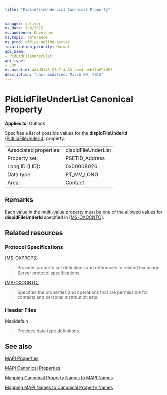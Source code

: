 ```yaml
---
title: "PidLidFileUnderList Canonical Property"
 
 
manager: soliver
ms.date: 3/9/2015
ms.audience: Developer
ms.topic: reference
ms.prod: office-online-server
localization_priority: Normal
api_name:
- PidLidFileUnderList
api_type:
- COM
ms.assetid: a84d8143-5fe7-4a33-bce4-aebf7a824d5f
description: "Last modified: March 09, 2015"
---
```


# PidLidFileUnderList Canonical Property

  
  
**Applies to**: Outlook 
  
Specifies a list of possible values for the **dispidFileUnderId** ([PidLidFileUnderId](pidlidfileunderid-canonical-property.md)) property.
  
|||
|:-----|:-----|
|Associated properties:  <br/> |dispidFileUnderList  <br/> |
|Property set:  <br/> |PSETID_Address  <br/> |
|Long ID (LID):  <br/> |0x00008026  <br/> |
|Data type:  <br/> |PT_MV_LONG  <br/> |
|Area:  <br/> |Contact  <br/> |
   
## Remarks

Each value in the multi-value property must be one of the allowed values for **dispidFileUnderId** specified in [[MS-OXOCNTC]](http://msdn.microsoft.com/library/9b636532-9150-4836-9635-9c9b756c9ccf%28Office.15%29.aspx).
  
## Related resources

### Protocol Specifications

[[MS-OXPROPS] ](http://msdn.microsoft.com/library/f6ab1613-aefe-447d-a49c-18217230b148%28Office.15%29.aspx)
  
> Provides property set definitions and references to related Exchange Server protocol specifications.
    
[[MS-OXOCNTC]](http://msdn.microsoft.com/library/9b636532-9150-4836-9635-9c9b756c9ccf%28Office.15%29.aspx)
  
> Specifies the properties and operations that are permissible for contacts and personal distribution lists.
    
### Header Files

Mapidefs.h
  
> Provides data type definitions.
    
## See also



[MAPI Properties](mapi-properties.md)
  
[MAPI Canonical Properties](mapi-canonical-properties.md)
  
[Mapping Canonical Property Names to MAPI Names](mapping-canonical-property-names-to-mapi-names.md)
  
[Mapping MAPI Names to Canonical Property Names](mapping-mapi-names-to-canonical-property-names.md)

